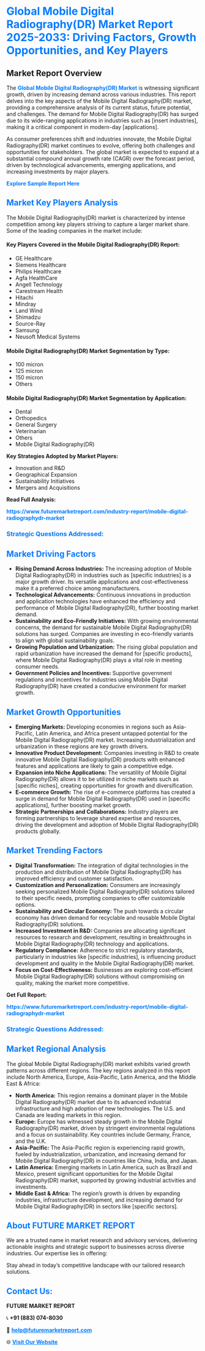 <h1 style="color: #007BFF;">Global Mobile Digital Radiography(DR) Market Report 2025-2033: Driving Factors, Growth Opportunities, and Key Players</h1>

<section id="overview">
<h2>Market Report Overview</h2>
<p>The <a href="https://www.futuremarketreport.com/industry-report/mobile-digital-radiographydr-market" style="color: #007BFF; text-decoration: none;"><strong>Global Mobile Digital Radiography(DR) Market</strong></a> is witnessing significant growth, driven by increasing demand across various industries. This report delves into the key aspects of the Mobile Digital Radiography(DR) market, providing a comprehensive analysis of its current status, future potential, and challenges. The demand for Mobile Digital Radiography(DR) has surged due to its wide-ranging applications in industries such as [insert industries], making it a critical component in modern-day [applications].</p>
<p>As consumer preferences shift and industries innovate, the Mobile Digital Radiography(DR) market continues to evolve, offering both challenges and opportunities for stakeholders. The global market is expected to expand at a substantial compound annual growth rate (CAGR) over the forecast period, driven by technological advancements, emerging applications, and increasing investments by major players.</p>
</section>

<section id="overview">
<p><a href="https://www.futuremarketreport.com/request-sample/reportId=123950" style="color: #007BFF; text-decoration: none;"><strong>Explore Sample Report Here</strong></a></p>
</section>

<section id="key-players">
<h2 style="color: #007BFF;">Market Key Players Analysis</h2>
<p>The Mobile Digital Radiography(DR) market is characterized by intense competition among key players striving to capture a larger market share. Some of the leading companies in the market include:</p>
<h4>Key Players Covered in the Mobile Digital Radiography(DR) Report:</h4>
<ul><li>GE Healthcare</li><li>Siemens Healthcare</li><li>Philips Healthcare</li><li>Agfa HealthCare</li><li>Angell Technology</li><li>Carestream Health</li><li>Hitachi</li><li>Mindray</li><li>Land Wind</li><li>Shimadzu</li><li>Source-Ray</li><li>Samsung</li><li>Neusoft Medical Systems</li></ul>
<h4>Mobile Digital Radiography(DR) Market Segmentation by Type:</h4>
<ul><li>100 micron</li><li>125 micron</li><li>150 micron</li><li>Others</li></ul>

<h4>Mobile Digital Radiography(DR) Market Segmentation by Application:</h4>
<ul><li>Dental</li><li>Orthopedics</li><li>General Surgery</li><li>Veterinarian</li><li>Others</li><li>Mobile Digital Radiography(DR)</li></ul>
<p><strong>Key Strategies Adopted by Market Players:</strong></p>
<ul>
<li>Innovation and R&D</li>
<li>Geographical Expansion</li>
<li>Sustainability Initiatives</li>
<li>Mergers and Acquisitions</li>
</ul>
</section>

<section>
<p><strong>Read Full Analysis: </strong></p><a href="https://www.futuremarketreport.com/industry-report/mobile-digital-radiographydr-market" style="color: #007BFF; text-decoration: none;"><strong>https://www.futuremarketreport.com/industry-report/mobile-digital-radiographydr-market</strong></a>
<h3 style="color: #007BFF;">Strategic Questions Addressed:</h3>
</section>

<section id="driving-factors">
<h2 style="color: #007BFF;">Market Driving Factors</h2>
<ul>
<li><strong>Rising Demand Across Industries:</strong> The increasing adoption of Mobile Digital Radiography(DR) in industries such as [specific industries] is a major growth driver. Its versatile applications and cost-effectiveness make it a preferred choice among manufacturers.</li>
<li><strong>Technological Advancements:</strong> Continuous innovations in production and application technologies have enhanced the efficiency and performance of Mobile Digital Radiography(DR), further boosting market demand.</li>
<li><strong>Sustainability and Eco-Friendly Initiatives:</strong> With growing environmental concerns, the demand for sustainable Mobile Digital Radiography(DR) solutions has surged. Companies are investing in eco-friendly variants to align with global sustainability goals.</li>
<li><strong>Growing Population and Urbanization:</strong> The rising global population and rapid urbanization have increased the demand for [specific products], where Mobile Digital Radiography(DR) plays a vital role in meeting consumer needs.</li>
<li><strong>Government Policies and Incentives:</strong> Supportive government regulations and incentives for industries using Mobile Digital Radiography(DR) have created a conducive environment for market growth.</li>
</ul>
</section>

<section id="growth-opportunities">
<h2 style="color: #007BFF;">Market Growth Opportunities</h2>
<ul>
<li><strong>Emerging Markets:</strong> Developing economies in regions such as Asia-Pacific, Latin America, and Africa present untapped potential for the Mobile Digital Radiography(DR) market. Increasing industrialization and urbanization in these regions are key growth drivers.</li>
<li><strong>Innovative Product Development:</strong> Companies investing in R&D to create innovative Mobile Digital Radiography(DR) products with enhanced features and applications are likely to gain a competitive edge.</li>
<li><strong>Expansion into Niche Applications:</strong> The versatility of Mobile Digital Radiography(DR) allows it to be utilized in niche markets such as [specific niches], creating opportunities for growth and diversification.</li>
<li><strong>E-commerce Growth:</strong> The rise of e-commerce platforms has created a surge in demand for Mobile Digital Radiography(DR) used in [specific applications], further boosting market growth.</li>
<li><strong>Strategic Partnerships and Collaborations:</strong> Industry players are forming partnerships to leverage shared expertise and resources, driving the development and adoption of Mobile Digital Radiography(DR) products globally.</li>
</ul>
</section>

<section id="trending-factors">
<h2 style="color: #007BFF;">Market Trending Factors</h2>
<ul>
<li><strong>Digital Transformation:</strong> The integration of digital technologies in the production and distribution of Mobile Digital Radiography(DR) has improved efficiency and customer satisfaction.</li>
<li><strong>Customization and Personalization:</strong> Consumers are increasingly seeking personalized Mobile Digital Radiography(DR) solutions tailored to their specific needs, prompting companies to offer customizable options.</li>
<li><strong>Sustainability and Circular Economy:</strong> The push towards a circular economy has driven demand for recyclable and reusable Mobile Digital Radiography(DR) solutions.</li>
<li><strong>Increased Investment in R&D:</strong> Companies are allocating significant resources to research and development, resulting in breakthroughs in Mobile Digital Radiography(DR) technology and applications.</li>
<li><strong>Regulatory Compliance:</strong> Adherence to strict regulatory standards, particularly in industries like [specific industries], is influencing product development and quality in the Mobile Digital Radiography(DR) market.</li>
<li><strong>Focus on Cost-Effectiveness:</strong> Businesses are exploring cost-efficient Mobile Digital Radiography(DR) solutions without compromising on quality, making the market more competitive.</li>
</ul>
</section>

<section>
<p><strong>Get Full Report: </strong></p><a href="https://www.futuremarketreport.com/industry-report/mobile-digital-radiographydr-market" style="color: #007BFF; text-decoration: none;"><strong>https://www.futuremarketreport.com/industry-report/mobile-digital-radiographydr-market</strong></a>
<h3 style="color: #007BFF;">Strategic Questions Addressed:</h3>
</section>


<section id="regional-analysis">
<h2 style="color: #007BFF;">Market Regional Analysis</h2>
<p>The global Mobile Digital Radiography(DR) market exhibits varied growth patterns across different regions. The key regions analyzed in this report include North America, Europe, Asia-Pacific, Latin America, and the Middle East & Africa:</p>
<ul>
<li><strong>North America:</strong> This region remains a dominant player in the Mobile Digital Radiography(DR) market due to its advanced industrial infrastructure and high adoption of new technologies. The U.S. and Canada are leading markets in this region.</li>
<li><strong>Europe:</strong> Europe has witnessed steady growth in the Mobile Digital Radiography(DR) market, driven by stringent environmental regulations and a focus on sustainability. Key countries include Germany, France, and the U.K.</li>
<li><strong>Asia-Pacific:</strong> The Asia-Pacific region is experiencing rapid growth, fueled by industrialization, urbanization, and increasing demand for Mobile Digital Radiography(DR) in countries like China, India, and Japan.</li>
<li><strong>Latin America:</strong> Emerging markets in Latin America, such as Brazil and Mexico, present significant opportunities for the Mobile Digital Radiography(DR) market, supported by growing industrial activities and investments.</li>
<li><strong>Middle East & Africa:</strong> The region’s growth is driven by expanding industries, infrastructure development, and increasing demand for Mobile Digital Radiography(DR) in sectors like [specific sectors].</li>
</ul>
</section>

<footer>
<h2 style="color: #007BFF;">About FUTURE MARKET REPORT</h2>
<p>We are a trusted name in market research and advisory services, delivering actionable insights and strategic support to businesses across diverse industries. Our expertise lies in offering:</p>

<p>Stay ahead in today’s competitive landscape with our tailored research solutions.</p>

<h2 style="color: #007BFF;">Contact Us:</h2>
<p><strong>FUTURE MARKET REPORT</strong></p>
<p>📞 <strong>+91 (883) 074-8030</strong></p>
<p>📧 <strong><a href="mailto:help@futuremarketreport.com" style="color: #007BFF;">help@futuremarketreport.com</a></strong></p>
<p>🌐 <strong><a href="https://www.futuremarketreport.com/" style="color: #007BFF;">Visit Our Website</a></strong></p>
</footer>